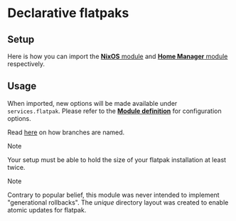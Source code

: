 # Declarative flatpaks

## Setup

Here is how you can import the [**NixOS** module](docs/nixos.md) and [**Home Manager** module](docs/home-manager.md) respectively.

## Usage

When imported, new options will be made available under `services.flatpak`. Please refer to the [**Module definition**](docs/definition.md) for configuration options.

Read [here](docs/branches.md) on how branches are named.

> [!NOTE]
> Your setup must be able to hold the size of your flatpak installation at least twice.

> [!NOTE]
> Contrary to popular belief, this module was never intended to implement "generational rollbacks". The *unique* directory layout was created to enable atomic updates for flatpak.